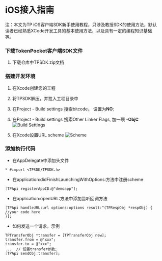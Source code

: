 # iOS接入指南

注：本文为TP iOS客户端SDK新手使用教程，只涉及教授SDK的使用方法，默认读者已经熟悉XCode开发工具的基本使用方法，以及具有一定的编程知识基础等。

### 下载TokenPocket客户端SDK文件
1. 下载仓库中TPSDK.zip文档

### 搭建开发环境
1. 在Xcode创建您的工程
2. 将TPSDK解压，并拉入工程目录中
3. 在Project - Build settings 搜索bitcode， 设置为**NO**;
4. 在Project - Build settings 搜索Other Linker Flags, 加一项 **-ObjC**
![Build Settings](http://thyrsi.com/t6/369/1536744859x-1566673321.png)

5. 在Xcode设置URL scheme
![Scheme](http://thyrsi.com/t6/369/1536745754x-1566679533.png)

### 添加执行代码
* 在AppDelegate中添加头文件

```
* #import <TPSDK/TPSDK.h>
```
* 在application:didFinishLaunchingWithOptions:方法中注册scheme

```
[TPApi registerAppID:@"demoapp"];
```

* 在application:openURL:方法中添加监听回调方法

```
[TPApi handleURL:url options:options result:^(TPRespObj *respObj) {
//your code here
}];
```

* 如何发送一个请求，示例

```
TPTransferObj *transfer = [TPTransferObj new];
transfer.from = @"xxx";
transfer.to = @"xxx";
...  // 设置transfer参数;
[TPApi sendObj:transfer];
```

